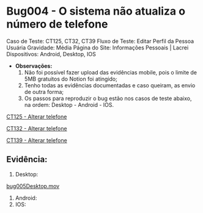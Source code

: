 # Bug004 - O sistema não atualiza o número de telefone

Caso de Teste: CT125, CT32, CT39
Fluxo de Teste: Editar Perfil da Pessoa Usuária
Gravidade: Média
Página do Site: Informações Pessoais | Lacrei
Dispositivos: Android, Desktop, IOS

- **Observações:**
    1. Não foi possível fazer upload das evidências mobile, pois o limite de 5MB gratuitos do Notion foi atingido;
    2. Tenho todas as evidências documentadas e caso queiram, as envio de outra forma;
    3. Os passos para reproduzir o bug estão nos casos de teste abaixo, na ordem: Desktop - Android - IOS.

[CT125 - Alterar telefone](../Fluxo%20da%20pessoa%20usua%CC%81ria%203b153a987f0d485c8884afdd3454156e/Editar%20Perfil%20da%20Pessoa%20Usua%CC%81ria%204d954bdcb2dc40b894aa13b9fee976f0/CT125%20-%20Alterar%20telefone%20425cb8cc8a344090873fb5d3d75b9bbc.md)

[CT132 - Alterar telefone ](../Fluxo%20da%20pessoa%20usua%CC%81ria%203b153a987f0d485c8884afdd3454156e/Editar%20Perfil%20da%20Pessoa%20Usua%CC%81ria%204d954bdcb2dc40b894aa13b9fee976f0/CT132%20-%20Alterar%20telefone%20eff1af34713e46a4b76a4156aefba12d.md)

[CT139 - Alterar telefone](../Fluxo%20da%20pessoa%20usua%CC%81ria%203b153a987f0d485c8884afdd3454156e/Editar%20Perfil%20da%20Pessoa%20Usua%CC%81ria%204d954bdcb2dc40b894aa13b9fee976f0/CT139%20-%20Alterar%20telefone%20b9ef15a592094d66a76a508b6951a335.md)

## Evidência:

1. Desktop:

[bug005Desktop.mov](Bug004%20-%20O%20sistema%20na%CC%83o%20atualiza%20o%20nu%CC%81mero%20de%20tele%20659d4d07f69e4eb3a182bab608f6b137/bug005Desktop.mov)

1. Android:
2. IOS: